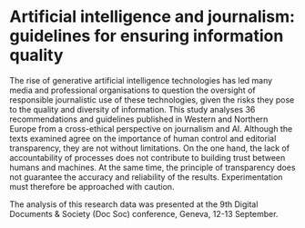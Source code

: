 # Artificial intelligence and journalism: guidelines for ensuring information quality

The rise of generative artificial intelligence technologies has led many media and professional organisations to question the oversight of responsible journalistic use of these technologies, given the risks they pose to the quality and diversity of information. This study analyses 36 recommendations and guidelines published in Western and Northern Europe from a cross-ethical perspective on journalism and AI. Although the texts examined agree on the importance of human control and editorial transparency, they are not without limitations. On the one hand, the lack of accountability of processes does not contribute to building trust between humans and machines. At the same time, the principle of transparency does not guarantee the accuracy and reliability of the results. Experimentation must therefore be approached with caution.

The analysis of this research data was presented at the 9th Digital Documents & Society (Doc Soc) conference, Geneva, 12-13 September.
